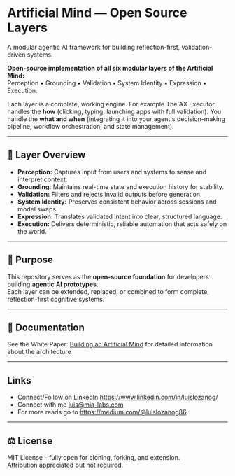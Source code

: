 # Artificial Mind — Open Source Layers

A modular agentic AI framework for building reflection-first, validation-driven systems.

**Open-source implementation of all six modular layers of the Artificial Mind:**  
Perception • Grounding • Validation • System Identity • Expression • Execution.

Each layer is a complete, working engine. For example The AX Executor handles the **how** (clicking, typing, launching apps with full validation). You handle the **what and when** (integrating it into your agent's decision-making pipeline, workflow orchestration, and state management).

---

## 🧩 Layer Overview

- **Perception:** Captures input from users and systems to sense and interpret context.  
- **Grounding:** Maintains real-time state and execution history for stability.  
- **Validation:** Filters and rejects invalid outputs before generation.  
- **System Identity:** Preserves consistent behavior across sessions and model swaps.  
- **Expression:** Translates validated intent into clear, structured language.  
- **Execution:** Delivers deterministic, reliable automation that acts safely on the world.

---

## 🚀 Purpose

This repository serves as the **open-source foundation** for developers building **agentic AI prototypes**.  
Each layer can be extended, replaced, or combined to form complete, reflection-first cognitive systems.

---

## 📄 Documentation

See the White Paper: [Building an Artificial Mind](https://github.com/luislozanogmia/artificial_mind/blob/main/Building%20an%20Artificial%20Mind%20-%20White%20Paper.pdf) for detailed information about the architecture

---

##  Links

- Connect/Follow on LinkedIn https://www.linkedin.com/in/luislozanog/
- Connect with me luis@mia-labs.com
- For more reads go to https://medium.com/@luislozanog86

---

## ⚖️ License

MIT License – fully open for cloning, forking, and extension.  
Attribution appreciated but not required.
